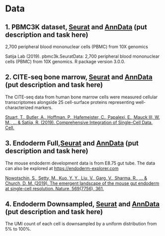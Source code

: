 # Data

## 1. PBMC3K dataset, [Seurat](https://figshare.com/s/9536e6438e5e12144b0e) and [AnnData](https://figshare.com/s/6e12f5f56bb46842f5ee) (put description and task here)
2,700 peripheral blood mononuclear cells (PBMC) from 10X genomics 

Satija Lab (2019). pbmc3k.SeuratData: 2,700 peripheral blood mononuclear cells (PBMC) from 10X genomics. R package version 3.0.0.

## 2. CITE-seq bone marrow, [Seurat](https://figshare.com/s/e816f8a891be5424148c) and [AnnData](https://figshare.com/s/cfbc86f6a399343677ea)  (put description and task here)
The CITE-seq data from human bone marrow cells were measured cellular transcriptomes alongside 25 cell-surface proteins representing well-characterized markers. 

[Stuart, T., Butler, A., Hoffman, P., Hafemeister, C., Papalexi, E., Mauck III, W. M., ... & Satija, R. (2019). Comprehensive Integration of Single-Cell Data. Cell.](https://www.cell.com/cell/pdf/S0092-8674(19)30559-8.pdf)

## 3. Endoderm Full,[Seurat](https://figshare.com/s/5607d3d9ca2567d94f24) and [AnnData](https://figshare.com/s/fe99143697ea99121240)  (put description and task here)
The mouse endoderm development data is from E8.75 gut tube. The data can also be explored at https://endoderm-explorer.com

[Nowotschin, S., Setty, M., Kuo, Y. Y., Liu, V., Garg, V., Sharma, R., ... & Church, D. M. (2019). The emergent landscape of the mouse gut endoderm at single-cell resolution. Nature, 569(7756), 361.](https://www.nature.com/articles/s41586-019-1127-1)

## 4. Endoderm Downsampled, [Seurat](https://figshare.com/s/5cbd982acb2dab263519) and [AnnData](https://figshare.com/s/c204122a8d0550282502) (put description and task here)
The UMI count of each cell is downsampled by a uniform distribution from 5% to 100%.
